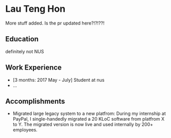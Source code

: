 # Lau Teng Hon

More stuff added.
Is the pr updated here?!?!??!


## Education

definitely not NUS

## Work Experience

* [3 months: 2017 May - July] Student at nus
* ...

## Accomplishments

* Migrated large legacy system to a new platfrom: During my internship at PayPal, I single-handedly migrated a 20 KLoC software from platfrom X to Y. The migrated version is now live and used internally by 200+ employees.